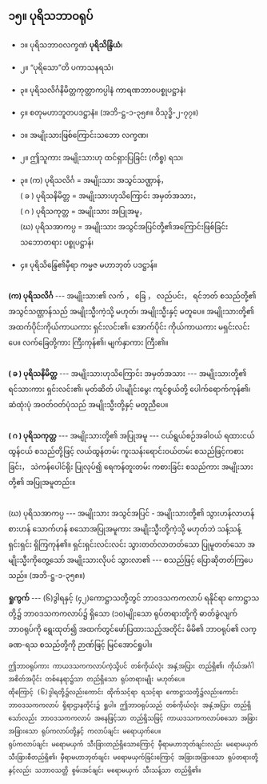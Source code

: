 ## ၁၅။ ပုရိသဘာ၀ရုပ်

- ၁။ ပုရိသဘာ၀လက္ခဏံ **ပုရိသိန္ဒြိယံ**၊
- ၂။ “ပုရိသော”တိ ပကာသနရသံ၊
- ၃။ ပုရိသလိင်္ဂနိမိတ္တကုတ္တာကပ္ပါနံ ကာရဏဘာ၀ပစ္စုပဋ္ဌာနံ၊
- ၄။ စတုမဟာဘူတပဒဋ္ဌာနံ။ (အဘိ-ဋ္ဌ-၁-၃၅၈။ ဝိသုဒ္ဓိ-၂-၇၇။)  

- ၁။ အမျိုးသားဖြစ်ကြောင်းသဘော လက္ခဏ၊
- ၂။ ဤသူကား အမျိုးသားဟု ထင်ရှားပြခြင်း (ကိစ္စ) ရသ၊
- ၃။  (က) ပုရိသလိင်္ဂ = အမျိုးသား အသွင်သဏ္ဌာန်，
    <br>( ခ ) ပုရိသနိမိတ္တ = အမျိုးသားဟုသိကြောင်း အမှတ်အသား，
   <br> ( ဂ ) ပုရိသကုတ္တ = အမျိုးသား အပြုအမူ，
    <br>(ဃ) ပုရိသအာကပ္ပ = အမျိုးသား အသွင်အပြင်တို့၏အကြောင်းဖြစ်ခြင်း သဘောတရား ပစ္စုပဋ္ဌာန်၊
- ၄။ ပုရိသိန္ဒြေ၏မှီရာ ကမ္မဇ မဟာဘုတ် ပဒဋ္ဌာန်။

<br>**(က) ပုရိသလိင်္ဂ** --- အမျိုးသား၏ လက် ， ခြေ ， လည်ပင်း， ရင်ဘတ် စသည်တို့၏ အသွင်သဏ္ဌာန်သည်
အမျိုးသ္မီးကဲ့သို့ မဟုတ်၊ အမျိုးသ္မီးနှင့် မတူပေ။ 
အမျိုးသားတို့၏ အထက်ပိုင်းကိုယ်ကာယကား ရှင်းလင်း၏၊
အောက်ပိုင်း ကိုယ်ကာယကား မရှင်းလင်းပေ။ 
လက်ခြေတို့ကား ကြီးကုန်၏၊ မျက်နှာကား ကြီး၏။

<br> **( ခ ) ပုရိသနိမိတ္တ** --- အမျိုးသားဟုသိကြောင်း အမှတ်အသား --- အမျိုးသားတို့၏ ရင်သားကား ရှင်းလင်း၏၊
မုတ်ဆိတ် ပါးမျိုင်းမွေး ကျင်စွယ်တို့ ပေါက်ရောက်ကုန်၏၊ ဆံထုံးပုံ အဝတ်ဝတ်ပုံသည် အမျိုးသ္မီးတို့နှင့် မတူညီပေ။

<br>**( ဂ ) ပုရိသကုတ္တ** --- အမျိုးသားတို့၏ အပြုအမူ --- ငယ်ရွယ်စဉ်အခါဝယ် ရထားငယ် ထွန်ငယ် စသည်တို့ဖြင့်
လယ်ထွန်တမ်း ကူးသန်းရောင်းဝယ်တမ်း စသည်ဖြင့်ကစားခြင်း， သဲကန်ပေါင်ရိုး ပြုလုပ်၍ ရေကန်တူးတမ်း
ကစားခြင်း စသည်ကား အမျိုးသားတို့၏ အပြုအမူတည်း။

<br>(ဃ) ပုရိသအာကပ္ပ --- အမျိုးသား အသွင်အပြင် - အမျိုးသားတို့၏ သွားဟန်လာဟန် စားဟန် သောက်ဟန်
စသောအပြုအမူကား အမျိုးသ္မီးတို့ကဲ့သို့ မဟုတ်ဘဲ သန့်သန့်ရှင်းရှင်း ရှိကြကုန်၏။ 
ရှင်းရှင်းလင်းလင်း သွားတတ်လာတတ်သော ပြုမူတတ်သော အမျိုးသ္မီးကိုတွေ့သော် အမျိုးသားလိုပင် သွားလာ၏ --- စသည်ဖြင့် ပြောဆိုတတ်ကြပေသည်။ (အဘိ-ဋ္ဌ-၁-၃၅၈။)

**ရှုကွက်** --- (၆)ဒွါရနှင့် (၄၂)ကောဋ္ဌာသတို့တွင် ဘာ၀ဒသကကလာပ် ရနိုင်ရာ ကောဋ္ဌာသတို့၌ ဘာ၀ဒသကကလာပ်၌ ရှိသော (၁၀)မျိုးသော ရုပ်တရားတို့ကို ဓာတ်ခွဲလျက် ဘာ၀ရုပ်ကို ရွေးထုတ်၍ အထက်တွင်ဖော်ပြထားသည့်အတိုင်း မိမိ၏ ဘာ၀ရုပ်၏ လက္ခဏ-ရသ စသည်တို့ကို ဉာဏ်ဖြင့် မြင်အောင်ရှုပါ။

    ဤဘာ၀ရုပ်ကား ကာယဒသကကလာပ်ကဲ့သို့ပင် တစ်ကိုယ်လုံး အနှံ့အပြား တည်ရှိ၏၊ ကိုယ်အင်္ဂါ အစိတ်အပိုင်း တစ်နေရာ၌သာ တည်ရှိသော ရုပ်တရားမျိုး မဟုတ်ပေ။ 
    ထိုကြောင့် (၆)ဒွါရတို့၌လည်းကောင်း ထိုက်သင့်ရာ ရသင့်ရာ ကောဋ္ဌာသတို့၌လည်းကောင်း ဘာ၀ဒသကကလာပ် ရှိရာဌာနတိုင်း၌ ရှုပါ။ ဤဘာ၀ရုပ်သည် တစ်ကိုယ်လုံး အနှံ့အပြား တည်ရှိသော်လည်း ဘာ၀ဒသကကလာပ် အနေဖြင့်သာ တည်ရှိသဖြင့် ကာယဒသကကလာပ်စသော အခြားအခြားသော ရုပ်ကလာပ်တို့နှင့် ကလာပ်ချင်း မရောယှက်ပေ။ 
    ရုပ်ကလာပ်ချင်း မရောမယှက် သီးခြားတည်ရှိသောကြောင့် မှီရာမဟာဘုတ်ချင်းလည်း မရောမယှက် သီးခြားစီတည်ရှိ၏၊ မှီရာမဟာဘုတ်ချင်း မရောမယှက်ခြင်းကြောင့် အခြားအခြားသော ရုပ်တရားတို့နှင့်လည်း သဘာ၀သတ္တိ စွမ်းအင်ချင်း မရောမယှက် သီးသန့်သာ တည်ရှိ၏။ 